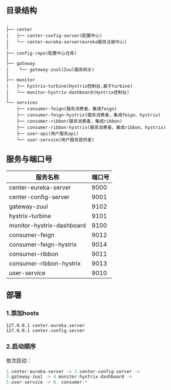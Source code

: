## 目录结构
```
.
├── center
│   ├── center-config-server(配置中心)
│   └── center-eureka-server(eureka服务注册中心)
│
├── config-repo(配置中心仓库)
│
├── gateway
│    └── gateway-zuul(Zuul服务网关)
│       
├── monitor
│   ├── hystrix-turbine(Hystrix控制台,基于turbine)
│   └── monitor-hystrix-dashboard(Hystrix控制台)
│       
└── services
    ├── consumer-feign(服务消费者，集成feign)
    ├── consumer-feign-hystrix(服务消费者，集成feign、hystrix)
    ├── consumer-ribbon(服务消费者，集成ribbon)
    ├── consumer-ribbon-hystrix(服务消费者，集成ribbon、hystrix)
    ├── user-api(用户服务api)
    └── user-service(用户服务提供者)

```
	
## 服务与端口号
 服务名称 | 端口号
 --- | ---
 center-eureka-server | 9000
 center-config-server | 9001
 gateway-zuul | 9102
 hystrix-turbine | 9101
 monitor-hystrix-dashboard | 9100
 consumer-feign | 9012
 consumer-feign-hystrix | 9014
 consumer-ribbon | 9011
 consumer-ribbon-hystrix | 9013
 user-service | 9010

## 部署
### 1.添加hosts
```
127.0.0.1 center.eureka.server
127.0.0.1 center.config.server
```
### 2.启动顺序
依次启动：
```java
1.center-eureka-server -> 2.center-config-server -> 
3.gateway-zuul -> 4.monitor-hystrix-dashboard -> 
5.user-service -> 6. consumer-*
```
